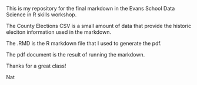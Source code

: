 This is my repository for the final markdown in the Evans School Data Science in R skills workshop.

The County Elections CSV is a small amount of data that provide the historic eleciton information used in the markdown.

The .RMD is the R markdown file that I used to generate the pdf.

The pdf document is the result of running the markdown.

Thanks for a great class!

Nat
